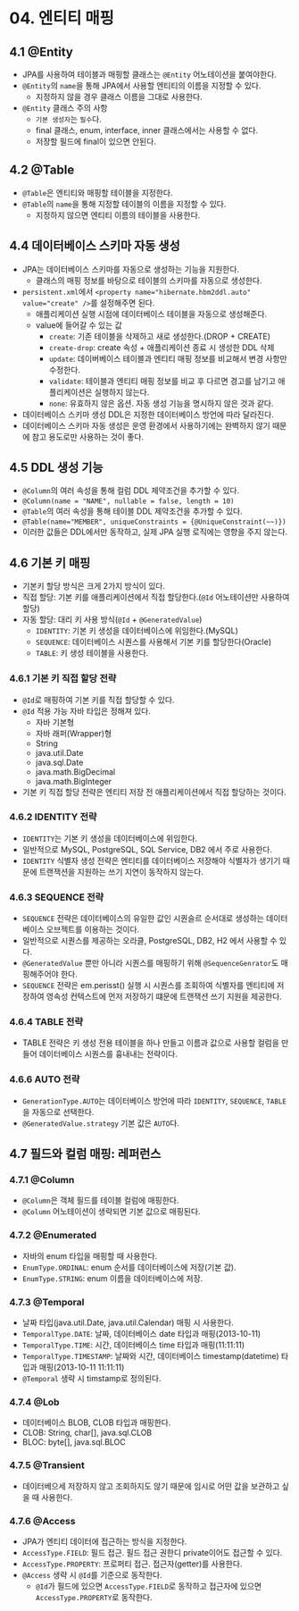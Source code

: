# 04. 엔티티 매핑

## 4.1 @Entity

- JPA를 사용하여 테이블과 매핑할 클래스는 `@Entity` 어노테이션을 붙여야한다.
- `@Entity`의 `name`을 통해 JPA에서 사용할 엔티티의 이름을 지정할 수 있다.
  - 지정하지 않을 경우 클래스 이름을 그대로 사용한다.
- `@Entity` 클래스 주의 사항
  - `기본 생성자`는 `필수`다.
  - final 클래스, enum, interface, inner 클래스에서는 사용할 수 없다.
  - 저장할 필드에 final이 있으면 안된다.

## 4.2 @Table

- `@Table`은 엔티티와 매핑할 테이블을 지정한다.
- `@Table`의 `name`을 통해 지정할 테이블의 이름을 지정할 수 있다.
  - 지정하지 않으면 엔티티 이름의 테이블을 사용한다.

## 4.4 데이터베이스 스키마 자동 생성

- JPA는 데이터베이스 스키마를 자동으로 생성하는 기능을 지원한다.
  - 클래스의 매핑 정보를 바탕으로 테이블의 스키마를 자동으로 생성한다.
- `persistent.xml`에서 `<property name="hibernate.hbm2ddl.auto" value="create" />`를 설정해주면 된다.
  - 애플리케이션 실행 시점에 데이터베이스 테이블을 자동으로 생성해준다.
  - value에 들어갈 수 있는 값
    - `create`: 기존 테이블을 삭제하고 새로 생성한다.(DROP + CREATE)
    - `create-drop`: create 속성 + 애플리케이션 종료 시 생성한 DDL 삭제
    - `update`: 데이버베이스 테이블과 엔티티 매핑 정보를 비교해서 변경 사항만 수정한다.
    - `validate`: 테이블과 엔티티 매핑 정보를 비교 후 다르면 경고를 남기고 애플리케이션은 실행하지 않는다.
    - `none`: 유효하지 않은 옵션. 자동 생성 기능을 명시하지 않은 것과 같다.
- 데이터베이스 스키마 생성 DDL은 지정한 데이터베이스 방언에 따라 달라진다.
- 데이터베이스 스키마 자동 생성은 운영 환경에서 사용하기에는 완벽하지 않기 때문에 참고 용도로만 사용하는 것이 좋다.

## 4.5 DDL 생성 기능

- `@Column`의 여러 속성을 통해 컬럼 DDL 제약조건을 추가할 수 있다.
- `@Column(name = "NAME", nullable = false, length = 10)`
- `@Table`의 여러 속성을 통해 테이블 DDL 제약조건을 추가할 수 있다.
- `@Table(name="MEMBER", uniqueConstraints = {@UniqueConstraint(~~)})`
- 이러한 값들은 DDL에서만 동작하고, 실제 JPA 실행 로직에는 영향을 주지 않는다.

## 4.6 기본 키 매핑

- 기본키 할당 방식은 크게 2가지 방식이 있다.
- 직접 할당: 기본 키를 애플리케이션에서 직접 할당한다.(`@Id` 어노테이션만 사용하여 할당)
- 자동 할당: 대리 키 사용 방식(`@Id` + `@GeneratedValue`)
  - `IDENTITY`: 기본 키 생성을 데이터베이스에 위임한다.(MySQL)
  - `SEQUENCE`: 데이터베이스 시퀀스를 사용해서 기본 키를 할당한다(Oracle)
  - `TABLE`: 키 생성 테이블을 사용한다.

### 4.6.1 기본 키 직접 할당 전략

- `@Id`로 매핑하여 기본 키를 직접 할당할 수 있다.
- `@Id` 적용 가능 자바 타입은 정해져 있다.
  - 자바 기본형
  - 자바 래퍼(Wrapper)형
  - String
  - java.util.Date
  - java.sql.Date
  - java.math.BigDecimal
  - java.math.BigInteger
- 기본 키 직접 할당 전략은 엔티티 저장 전 애플리케이션에서 직접 할당하는 것이다.

### 4.6.2 IDENTITY 전략

- `IDENTITY`는 기본 키 생성을 데이터베이스에 위임한다.
- 일반적으로 MySQL, PostgreSQL, SQL Service, DB2 에서 주로 사용한다.
- `IDENTITY` 식별자 생성 전략은 엔티티를 데이터베이스 저장해야 식별자가 생기기 때문에 트랜잭션을 지원하는 쓰기 지연이 동작하지 않는다.

### 4.6.3 SEQUENCE 전략

- `SEQUENCE` 전략은 데이터베이스의 유일한 값인 시퀀슬르 순서대로 생성하는 데이터베이스 오브젝트를 이용하는 것이다.
- 일반적으로 시퀀스를 제공하는 오라클, PostgreSQL, DB2, H2 에서 사용할 수 있다.
- `@GeneratedValue` 뿐만 아니라 시퀀스를 매핑하기 위해 `@SequenceGenrator`도 매핑해주어야 한다.
- `SEQUENCE` 전략은 em.perisst() 실행 시 시퀀스를 조회하여 식별자를 엔티티에 저장하여 영속성 컨텍스트에 먼저 저장하기 떄문에 트랜잭션 쓰기 지원을 제공한다.

### 4.6.4 TABLE 전략

- TABLE 전략은 키 생성 전용 테이블을 하나 만들고 이름과 값으로 사용할 컬럼을 만들어 데이터베이스 시퀀스를 흉내내는 전략이다.

### 4.6.6 AUTO 전략

- `GenerationType.AUTO`는 데이터베이스 방언에 따라 `IDENTITY`, `SEQUENCE`, `TABLE`을 자동으로 선택한다.
- `@GeneratedValue.strategy` 기본 값은 `AUTO`다.

## 4.7 필드와 컬럼 매핑: 레퍼런스

### 4.7.1 @Column

- `@Column`은 객체 필드를 테이블 컬럼에 매핑한다.
- `@Column` 어노테이션이 생략되면 기본 값으로 매핑된다.

### 4.7.2 @Enumerated

- 자바의 enum 타입을 매핑할 때 사용한다.
- `EnumType.ORDINAL`: enum 순서를 데이터베이스에 저장(기본 값).
- `EnumType.STRING`: enum 이름을 데이터베이스에 저장.

### 4.7.3 @Temporal

- 날짜 타입(java.util.Date, java.util.Calendar) 매핑 시 사용한다.
- `TemporalType.DATE`: 날짜, 데이터베이스 date 타입과 매핑(2013-10-11)
- `TemporalType.TIME`: 시간, 데이터베이스 time 타입과 매핑(11:11:11)
- `TemporalType.TIMESTAMP`: 날짜와 시간, 데이터베이스 timestamp(datetime) 타입과 매핑(2013-10-11 11:11:11)
- `@Temporal` 생략 시 timstamp로 정의된다.

### 4.7.4 @Lob

- 데이터베이스 BLOB, CLOB 타입과 매핑한다.
- CLOB: String, char[], java.sql.CLOB
- BLOC: byte[], java.sql.BLOC

### 4.7.5 @Transient

- 데이터베으세 저장하지 않고 조회하지도 않기 때문에 임시로 어떤 값을 보관하고 싶을 때 사용한다.

### 4.7.6 @Access

- JPA가 엔티티 데이터에 접근하는 방식을 지정한다.
- `AccessType.FIELD`: 필드 접근. 필드 접근 권한디 private이어도 접근할 수 있다.
- `AccessType.PROPERTY`: 프로퍼티 접근. 접근자(getter)를 사용한다.
- `@Access` 생략 시 `@Id`를 기준으로 동작한다.
  - `@Id`가 필드에 있으면 `AccessType.FIELD`로 동작하고 접근자에 있으면 `AccessType.PROPERTY`로 동작한다.
